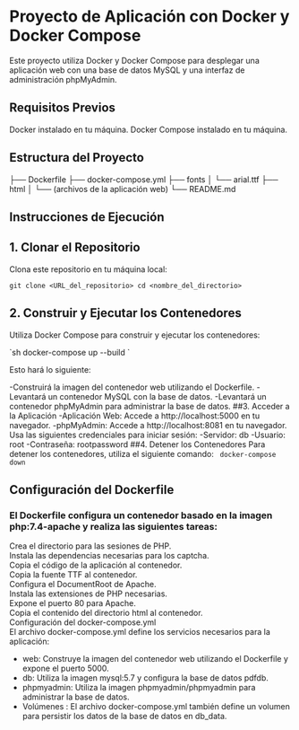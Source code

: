 # Proyecto de Aplicación con Docker y Docker Compose

Este proyecto utiliza Docker y Docker Compose para desplegar una aplicación web con una base de datos MySQL y una interfaz de administración phpMyAdmin.

## Requisitos Previos

Docker instalado en tu máquina.
Docker Compose instalado en tu máquina.

## Estructura del Proyecto


├── Dockerfile
├── docker-compose.yml
├── fonts
│   └── arial.ttf
├── html
│   └── (archivos de la aplicación web)
└── README.md

## Instrucciones de Ejecución

## 1. Clonar el Repositorio

<p>Clona este repositorio en tu máquina local:</p>

`
git clone <URL_del_repositorio>
cd <nombre_del_directorio>
`
## 2. Construir y Ejecutar los Contenedores
<p>Utiliza Docker Compose para construir y ejecutar los contenedores:</p>
`sh
docker-compose up --build
`
<p> Esto hará lo siguiente:</p>

-Construirá la imagen del contenedor web utilizando el Dockerfile.
-Levantará un contenedor MySQL con la base de datos.
-Levantará un contenedor phpMyAdmin para administrar la base de datos.
##3. Acceder a la Aplicación
-Aplicación Web: Accede a http://localhost:5000 en tu navegador.
-phpMyAdmin: Accede a http://localhost:8081 en tu navegador. Usa las siguientes credenciales para iniciar sesión:
-Servidor: db
-Usuario: root
-Contraseña: rootpassword
##4. Detener los Contenedores
Para detener los contenedores, utiliza el siguiente comando:
` 
docker-compose down
`
## Configuración del Dockerfile
<h3>El Dockerfile configura un contenedor basado en la imagen php:7.4-apache y realiza las siguientes tareas:</h3>
<p>
Crea el directorio para las sesiones de PHP.
<br>Instala las dependencias necesarias para los captcha.
<br>Copia el código de la aplicación al contenedor.
<br>Copia la fuente TTF al contenedor.
<br>Configura el DocumentRoot de Apache.
<br>Instala las extensiones de PHP necesarias.
<br>Expone el puerto 80 para Apache.
<br>Copia el contenido del directorio html al contenedor.
<br>Configuración del docker-compose.yml
<br>El archivo docker-compose.yml define los servicios necesarios para la aplicación:
</p>
     <ul>
     <li>web: Construye la imagen del contenedor web utilizando el Dockerfile y expone el puerto 5000.</li>
     <li>db: Utiliza la imagen mysql:5.7 y configura la base de datos pdfdb.</li>
     <li>phpmyadmin: Utiliza la imagen phpmyadmin/phpmyadmin para administrar la base de datos.</li>
     <li>Volúmenes : El archivo docker-compose.yml también define un volumen para persistir los datos de la base de datos en db_data.</li>
     <ul>
